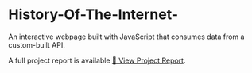 # History-Of-The-Internet-
An interactive webpage built with JavaScript that consumes data from a custom-built API.

A full project report is available [📄 View Project Report](./Project-Report.pdf). 
